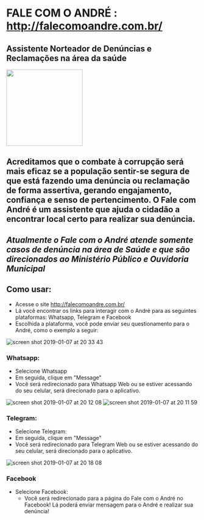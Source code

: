 # FALE COM O ANDRÉ : http://falecomoandre.com.br/

## Assistente Norteador de Denúncias e Reclamações na área da saúde

<img src="https://user-images.githubusercontent.com/11876255/50796166-da29d300-12b7-11e9-9be1-8cdc7815fdcc.jpg" width="200" height="200"/>

## Acreditamos que o combate à corrupção será mais eficaz se a população sentir-se segura de que está fazendo uma denúncia ou reclamação de forma assertiva, gerando engajamento, confiança e senso de pertencimento. O Fale com André é um assistente que ajuda o cidadão a encontrar local certo para realizar sua denúncia.
## **_Atualmente o Fale com o André atende somente casos de denúncia na área de Saúde e que são direcionados ao Ministério Público e Ouvidoria Municipal_**

## Como usar:
- Acesse o site http://falecomoandre.com.br/
- Lá você encontrar os links para interagir com o André para as seguintes plataformas: Whatsapp, Telegram e Facebook
- Escolhida a plataforma, você pode enviar seu questionamento para o André, como o exemplo a seguir:

![screen shot 2019-01-07 at 20 33 43](https://user-images.githubusercontent.com/11876255/50797327-920caf80-12bb-11e9-9349-5d27d07fcb48.png)


  ### Whatsapp:
  - Selecione Whatsapp
  - Em seguida, clique em "Message"
  - Você será redirecionado para Whatsapp Web ou se estiver acessando do seu celular, será direcionado para o aplicativo.

![screen shot 2019-01-07 at 20 12 08](https://user-images.githubusercontent.com/11876255/50796408-91264e80-12b8-11e9-86a7-4b6cf26ea85c.png)
![screen shot 2019-01-07 at 20 11 59](https://user-images.githubusercontent.com/11876255/50796426-a307f180-12b8-11e9-9366-a995026fcb43.png)
  
  ### Telegram:
  - Selecione Telegram:
  - Em seguida, clique em "Message"
  - Você será redirecionado para Telegram Web ou se estiver acessando do seu celular, será direcionado para o aplicativo.

  ![screen shot 2019-01-07 at 20 18 08](https://user-images.githubusercontent.com/11876255/50797131-ec594080-12ba-11e9-8b19-b80005590ccc.png)
  
  ### Facebook
  
- Selecione Facebook:
  - Você será redirecionado para a página do Fale com o André no Facebook! Lá poderá enviar mensagem para o André e realizar sua denúncia!
  
